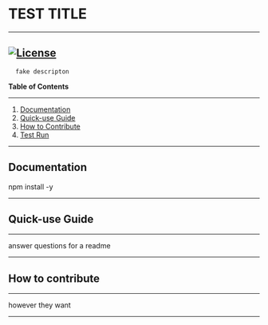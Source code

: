 # TEST TITLE
  ---
[![License](https://img.shields.io/badge/License-Apache_2.0-blue.svg)](https://opensource.org/licenses/Apache-2.0)
  ---
      fake descripton

  **Table of Contents**

  ---

1. [Documentation](#docs) 
2. [Quick-use Guide](#use)
3. [How to Contribute](#add)
4. [Test Run](#run)

---  


## Documentation


npm install -y  

---


## Quick-use Guide

---

answer questions for a readme

---

<a name="add"></a>

## How to contribute

---

however they want

---
      